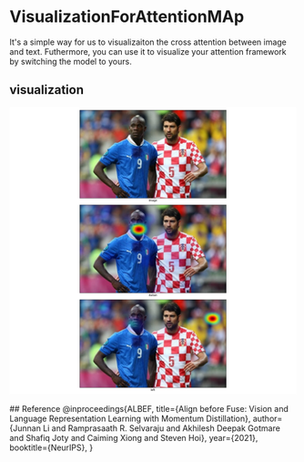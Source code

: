 # VisualizationForAttentionMAp
It's a simple way for us to visualizaiton the cross attention between image and text. Futhermore, you can use it to visualize your attention framework by switching the model to yours.

## visualization
<p >
  <img src="./example/batch1_65.png" alt="流程图" width="1000" />
</p>
## Reference
@inproceedings{ALBEF,
      title={Align before Fuse: Vision and Language Representation Learning with Momentum Distillation}, 
      author={Junnan Li and Ramprasaath R. Selvaraju and Akhilesh Deepak Gotmare and Shafiq Joty and Caiming Xiong and Steven Hoi},
      year={2021},
      booktitle={NeurIPS},
}
